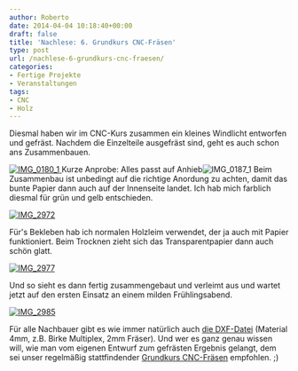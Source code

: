 ```yaml
---
author: Roberto
date: 2014-04-04 10:18:40+00:00
draft: false
title: 'Nachlese: 6. Grundkurs CNC-Fräsen'
type: post
url: /nachlese-6-grundkurs-cnc-fraesen/
categories:
- Fertige Projekte
- Veranstaltungen
tags:
- CNC
- Holz
---
```


Diesmal haben wir im CNC-Kurs zusammen ein kleines Windlicht entworfen und gefräst. Nachdem die Einzelteile ausgefräst sind, geht es auch schon ans Zusammenbauen.<!-- more -->



[![IMG_0180_1](/wp-content/uploads/2014/04/IMG_0180_1-300x200.jpg)
](/wp-content/uploads/2014/04/IMG_0180_1.jpg)Kurze Anprobe: Alles passt auf Anhieb![![IMG_0187_1](/wp-content/uploads/2014/04/IMG_0187_1-300x300.jpg)
](/wp-content/uploads/2014/04/IMG_0187_1.jpg) Beim Zusammenbau ist unbedingt auf die richtige Anordung zu achten, damit das bunte Papier dann auch auf der Innenseite landet. Ich hab mich farblich diesmal für grün und gelb entschieden.

[![IMG_2972](/wp-content/uploads/2014/04/IMG_2972-300x225.jpg)
](/wp-content/uploads/2014/04/IMG_2972.jpg)

Für's Bekleben hab ich normalen Holzleim verwendet, der ja auch mit Papier funktioniert. Beim Trocknen zieht sich das Transparentpapier dann auch schön glatt.

[![IMG_2977](/wp-content/uploads/2014/04/IMG_2977-300x225.jpg)
](/wp-content/uploads/2014/04/IMG_2977.jpg)

Und so sieht es dann fertig zusammengebaut und verleimt aus und wartet jetzt auf den ersten Einsatz an einem milden Frühlingsabend.

[![IMG_2985](/wp-content/uploads/2014/04/IMG_2985-300x300.jpg)
](/wp-content/uploads/2014/04/IMG_2985.jpg)

Für alle Nachbauer gibt es wie immer natürlich auch [die DXF-Datei](/wp-content/uploads/2014/04/windlicht.dxfhttp://) (Material 4mm, z.B. Birke Multiplex, 2mm Fräser). Und wer es ganz genau wissen will, wie man vom eigenen Entwurf zum gefrästen Ergebnis gelangt, dem sei unser regelmäßig stattfindender [Grundkurs CNC-Fräsen](/grundkurs-cnc-frasen/) empfohlen. ;)
